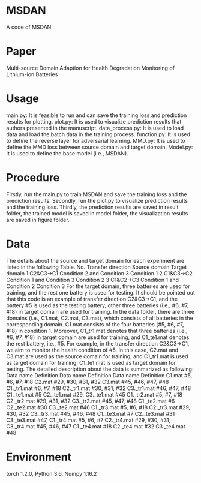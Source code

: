 # MSDAN
A  code of MSDAN

# Paper
Multi-source Domain Adaption for Health Degradation Monitoring of Lithium-ion Batteries

# Usage
main.py: It is feasible to run and can save the training loss and prediction results for plotting. 
plot.py: It is used to visualize prediction results that authors presented in the manuscript.
data_process.py: It is used to load data and load the batch data in the training process.
function.py: It is used to define the reverse layer for adversarial learning.
MMD.py: It is used to define the MMD loss between source domain and target domain.
Model.py: It is used to define the base model (i.e., MSDAN).

# Procedure
Firstly, run the main.py to train MSDAN and save the training loss and the prediction results. 
Secondly, run the plot.py to visualize prediction results and the training loss.
Thirdly, the prediction results are saved in result folder, the trained model is saved in model folder, the visualization results are saved in figure folder.

# Data
The details about the source and target domain for each experiment are listed in the following Table.
No.	Transfer direction	Source domain	Target domain
1	C2&C3→C1	Condition 2 and Condition 3	Condition 1
2	C1&C3→C2	Condition 1 and Condition 3	Condition 2
3	C1&C2→C3	Condition 1 and Condition 2	Condition 3
  For the target domain, three batteries are used for training, and the rest one battery is used for testing. It should be pointed out that this code is an example of transfer direction C2&C3→C1, and the battery #5 is used as the testing battery, other three batteries (i.e., #6, #7, #18) in target domain are used for training.
  In the data folder, there are three domains (i.e., C1.mat, C2.mat, C3.mat), which consists of all batteries in the corresponding domain. C1.mat consists of the four batteries (#5, #6, #7, #18) in condition 1. Moreover, C1_tr1.mat denotes that three batteries (i.e., #6, #7, #18) in target domain are used for training, and C1_te1.mat denotes the rest battery, i.e., #5.  For example, in the transfer direction C2&C3→C1, we aim to monitor the health condition of #5. In this case, C2.mat and C3.mat are used as the source domain for training, and C1_tr1.mat is used as target domain for training, C1_te1.mat is used as target domain for testing. The detailed description about the data is summarized as following:
Data name	Definition	  Data name	 Definition	     Data name    Definition
C1.mat	        #5, #6, #7, #18	  C2.mat	 #29, #30, #31, #32  C3.mat	  #45, #46, #47, #48
C1._tr1.mat	#6, #7, #18	  C2._tr1.mat	 #30, #31, #32	     C3._tr1.mat  #46, #47, #48
C1._te1.mat	#5	          C2._te1.mat	 #29,	             C3._te1.mat  #45
C1._tr2.mat	#5, #7, #18	  C2._tr2.mat	 #29, #31, #32	     C3._tr2.mat  #45, #47, #48
C1._te2.mat	#6	          C2._te2.mat	 #30	             C3._te2.mat  #46
C1._tr3.mat	#5, #6, #18	  C2._tr3.mat	 #29, #30, #32	     C3._tr3.mat  #45, #46, #48
C1._te3.mat	#7	          C2._te3.mat	 #31	             C3._te3.mat  #47,
C1._tr4.mat	#5, #6, #7	  C2._tr4.mat	 #29, #30, #31,	     C3._tr4.mat  #45, #46, #47
C1._te4.mat	#18	          C2._te4.mat	 #32	             C3._te4.mat  #48

# Environment
torch 1.2.0, Python 3.6, Numpy 1.16.2
